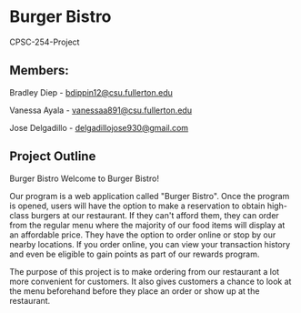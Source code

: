 # Burger Bistro
CPSC-254-Project

## Members:
Bradley Diep - bdippin12@csu.fullerton.edu

Vanessa Ayala - vanessaa891@csu.fullerton.edu

Jose Delgadillo - delgadillojose930@gmail.com

## Project Outline
Burger Bistro
Welcome to Burger Bistro!

Our program is a web application called "Burger Bistro". Once the program is opened, users will have the option to make a reservation to obtain high-class burgers at our restaurant. If they can't afford them, they can order from the regular menu where the majority of our food items will display at an affordable price. They have the option to order online or stop by our nearby locations. If you order online, you can view your transaction history and even be eligible to gain points as part of our rewards program. 

The purpose of this project is to make ordering from our restaurant a lot more convenient for customers. It also gives customers a chance to look at the menu beforehand before they place an order or show up at the restaurant. 